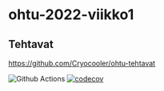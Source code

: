 # ohtu-2022-viikko1

## Tehtavat
https://github.com/Cryocooler/ohtu-tehtavat


![Github Actions](https://github.com/Cryocooler/ohtu-2022-viikko1/workflows/CI/badge.svg)
[![codecov](https://codecov.io/gh/Cryocooler/ohtu-2022-viikko1/branch/main/graph/badge.svg?token=KL2FWB7CFG)](https://codecov.io/gh/Cryocooler/ohtu-2022-viikko1)
